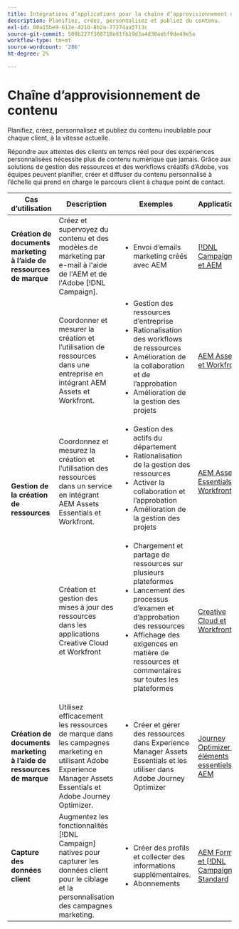 ```yaml
---
title: Intégrations d’applications pour la chaîne d’approvisionnement de contenu
description: Planifiez, créez, personnalisez et publiez du contenu.
exl-id: 00a15be9-612e-4210-8b2a-77274aa5713c
source-git-commit: 509b227f360718e81fb19d3a4d30aebf9de49e5a
workflow-type: tm+mt
source-wordcount: '286'
ht-degree: 2%

---
```


# Chaîne d’approvisionnement de contenu

Planifiez, créez, personnalisez et publiez du contenu inoubliable pour chaque client, à la vitesse actuelle.

Répondre aux attentes des clients en temps réel pour des expériences personnalisées nécessite plus de contenu numérique que jamais. Grâce aux solutions de gestion des ressources et des workflows créatifs d’Adobe, vos équipes peuvent planifier, créer et diffuser du contenu personnalisé à l’échelle qui prend en charge le parcours client à chaque point de contact.

<table>
 <thead>
    <tr>
      <th>Cas d’utilisation</th>
      <th>Description</th>
      <th>Exemples</th>
      <th>Applications</th>
    </tr>
  </thead>
  <tbody>
<tr>
  <td><strong>Création de documents marketing à l’aide de ressources de marque</strong><br/></td>
  <td>Créez et supervoyez du contenu et des modèles de marketing par e-mail à l'aide de l'AEM et de l'Adobe [!DNL Campaign].</td>
  <td>
    <ul>
      <li>Envoi d’emails marketing créés avec AEM</li>
    </ul>    
  </td>
  <td><a href="../integrations-between-applications/experience-manager/experience-manager-campaign.md">[!DNL Campaign] et AEM</a></td>
</tr>
<tr>
  <td rowspan="3"><strong>Gestion de la création de ressources</strong><br/></td>
  <td>Coordonner et mesurer la création et l’utilisation de ressources dans une entreprise en intégrant AEM Assets et Workfront.</td>
  <td>
    <ul style="margin-top: 0;">
      <li>Gestion des ressources d’entreprise</li>
      <li>Rationalisation des workflows de ressources</li>
      <li>Amélioration de la collaboration et de l’approbation</li>
      <li>Amélioration de la gestion des projets</li>
    </ul>    
  </td>
  <td><a href="../integrations-between-applications/experience-manager/experience-manager-workfront.md">AEM Assets et Workfront</a></td>
</tr>
<tr>
  <td>Coordonnez et mesurez la création et l’utilisation des ressources dans un service en intégrant AEM Assets Essentials et Workfront.</td>
  <td>
    <ul style="margin-top: 0;">
      <li>Gestion des actifs du département</li>
      <li>Rationalisation de la gestion des ressources</li>
      <li>Activer la collaboration et l’approbation</li>
      <li>Amélioration de la gestion des projets</li>
    </ul>    
  </td>
  <td><a href="../integrations-between-applications/experience-manager/experience-manager-workfront.md">AEM Assets Essentials et Workfront</a></td>
</tr>
<tr>
  <td>Création et gestion des mises à jour des ressources dans les applications Creative Cloud et Workfront</td>
  <td>
    <ul style="margin-top: 0;">
      <li>Chargement et partage de ressources sur plusieurs plateformes</li>
      <li>Lancement des processus d’examen et d’approbation des ressources</li>
      <li>Affichage des exigences en matière de ressources et commentaires sur toutes les plateformes</li>
    </ul>    
  </td>
  <td><a href="/help/integrations/integrations-between-applications/workfront/workfront-creative-cloud.md">Creative Cloud et Workfront</a></td>
</tr>
<tr>
  <td><strong>Création de documents marketing à l’aide de ressources de marque</strong><br/></td>
  <td>Utilisez efficacement les ressources de marque dans les campagnes marketing en utilisant Adobe Experience Manager Assets Essentials et Adobe Journey Optimizer.
  </td>
  <td>
    <ul>
      <li>Créer et gérer des ressources dans Experience Manager Assets Essentials et les utiliser dans Adobe Journey Optimizer</li>
    </ul>
  </td>
  <td><a href="../integrations-between-applications/journey-optimizer/journey-optimizer-experience-manager.md">Journey Optimizer et éléments essentiels AEM</a></td>
</tr>
<tr>
  <td><strong>Capture des données client</strong><br/></td>
  <td>Augmentez les fonctionnalités [!DNL Campaign] natives pour capturer les données client pour le ciblage et la personnalisation des campagnes marketing.
  </td>
  <td>
    <ul>
      <li>Créer des profils et collecter des informations supplémentaires. </li>
      <li>Abonnements</li>
    </ul>
  </td>
  <td><a href="../integrations-between-applications/experience-manager/experience-manager-campaign.md">AEM Forms et [!DNL Campaign] Standard</a></td>
</tr>
</tbody>
</table>
